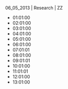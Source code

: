 06_05_2013 | Research | ZZ 
* 01:01:00
* 02:01:00
* 03:01:00
* 04:01:00
* 05:01:00
* 06:01:00
* 07:01:01
* 08:01:00
* 09:01:01
* 10:01:00
* 11:01:01
* 12:01:00
* 13:01:00
